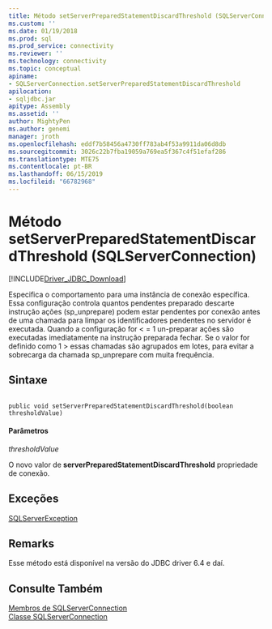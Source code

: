 ```yaml
---
title: Método setServerPreparedStatementDiscardThreshold (SQLServerConnection) | Microsoft Docs
ms.custom: ''
ms.date: 01/19/2018
ms.prod: sql
ms.prod_service: connectivity
ms.reviewer: ''
ms.technology: connectivity
ms.topic: conceptual
apiname:
- SQLServerConnection.setServerPreparedStatementDiscardThreshold
apilocation:
- sqljdbc.jar
apitype: Assembly
ms.assetid: ''
author: MightyPen
ms.author: genemi
manager: jroth
ms.openlocfilehash: eddf7b58456a4730ff783ab4f53a9911da06d8db
ms.sourcegitcommit: 3026c22b7fba19059a769ea5f367c4f51efaf286
ms.translationtype: MTE75
ms.contentlocale: pt-BR
ms.lasthandoff: 06/15/2019
ms.locfileid: "66782968"
---
```

# <a name="setserverpreparedstatementdiscardthreshold-method-sqlserverconnection"></a>Método setServerPreparedStatementDiscardThreshold (SQLServerConnection)
[!INCLUDE[Driver_JDBC_Download](../../../includes/driver_jdbc_download.md)]

 Especifica o comportamento para uma instância de conexão específica. Essa configuração controla quantos pendentes preparado descarte instrução ações (sp_unprepare) podem estar pendentes por conexão antes de uma chamada para limpar os identificadores pendentes no servidor é executada. Quando a configuração for < = 1 un-preparar ações são executadas imediatamente na instrução preparada fechar. Se o valor for definido como 1 > essas chamadas são agrupados em lotes, para evitar a sobrecarga da chamada sp_unprepare com muita frequência.


## <a name="syntax"></a>Sintaxe  
  
```  
  
public void setServerPreparedStatementDiscardThreshold(boolean thresholdValue)  
```  

#### <a name="parameters"></a>Parâmetros  
 *thresholdValue*  
 
 O novo valor de **serverPreparedStatementDiscardThreshold** propriedade de conexão.  
 
## <a name="exceptions"></a>Exceções  
 [SQLServerException](../../../connect/jdbc/reference/sqlserverexception-class.md)  
 
## <a name="remarks"></a>Remarks  
 Esse método está disponível na versão do JDBC driver 6.4 e daí.
 
## <a name="see-also"></a>Consulte Também  
 [Membros de SQLServerConnection](../../../connect/jdbc/reference/sqlserverconnection-members.md)   
 [Classe SQLServerConnection](../../../connect/jdbc/reference/sqlserverconnection-class.md)  
  
  

